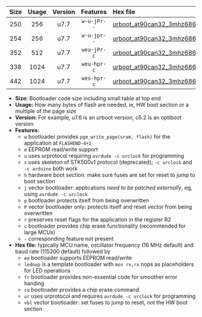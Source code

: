 |Size|Usage|Version|Features|Hex file|
|:-:|:-:|:-:|:-:|:--|
|250|256|u7.7|`w-u-jPr--`|[urboot_at90can32_3mhz6864_19200bps_lednop_ur_vbl.hex](https://raw.githubusercontent.com/stefanrueger/urboot.hex/main/mcus/at90can32/fcpu_3mhz6864/19200_bps/urboot_at90can32_3mhz6864_19200bps_lednop_ur_vbl.hex)|
|254|256|u7.7|`w-u-jpr--`|[urboot_at90can32_3mhz6864_19200bps_lednop_fr_ur_vbl.hex](https://raw.githubusercontent.com/stefanrueger/urboot.hex/main/mcus/at90can32/fcpu_3mhz6864/19200_bps/urboot_at90can32_3mhz6864_19200bps_lednop_fr_ur_vbl.hex)|
|352|512|u7.7|`weu-jPr-c`|[urboot_at90can32_3mhz6864_19200bps_ee_lednop_fr_ce_ur_vbl.hex](https://raw.githubusercontent.com/stefanrueger/urboot.hex/main/mcus/at90can32/fcpu_3mhz6864/19200_bps/urboot_at90can32_3mhz6864_19200bps_ee_lednop_fr_ce_ur_vbl.hex)|
|338|1024|u7.7|`weu-hpr-c`|[urboot_at90can32_3mhz6864_19200bps_ee_lednop_fr_ce_ur.hex](https://raw.githubusercontent.com/stefanrueger/urboot.hex/main/mcus/at90can32/fcpu_3mhz6864/19200_bps/urboot_at90can32_3mhz6864_19200bps_ee_lednop_fr_ce_ur.hex)|
|442|1024|u7.7|`wes-hpr-c`|[urboot_at90can32_3mhz6864_19200bps_ee_lednop_fr_ce.hex](https://raw.githubusercontent.com/stefanrueger/urboot.hex/main/mcus/at90can32/fcpu_3mhz6864/19200_bps/urboot_at90can32_3mhz6864_19200bps_ee_lednop_fr_ce.hex)|

- **Size:** Bootloader code size including small table at top end
- **Usage:** How many bytes of flash are needed, ie, HW boot section or a multiple of the page size
- **Version:** For example, u7.6 is an urboot version, o5.2 is an optiboot version
- **Features:**
  + `w` bootloader provides `pgm_write_page(sram, flash)` for the application at `FLASHEND-4+1`
  + `e` EEPROM read/write support
  + `u` uses urprotocol requiring `avrdude -c urclock` for programming
  + `s` uses skeleton of STK500v1 protocol (deprecated); `-c urclock` and `-c arduino` both work
  + `h` hardware boot section: make sure fuses are set for reset to jump to boot section
  + `j` vector bootloader: applications *need to be patched externally*, eg, using `avrdude -c urclock`
  + `p` bootloader protects itself from being overwritten
  + `P` vector bootloader only: protects itself and reset vector from being overwritten
  + `r` preserves reset flags for the application in the register R2
  + `c` bootloader provides chip erase functionality (recommended for large MCUs)
  + `-` corresponding feature not present
- **Hex file:** typically MCU name, oscillator frequency (16 MHz default) and baud rate (115200 default) followed by
  + `ee` bootloader supports EEPROM read/write
  + `lednop` is a template bootloader with `mov rx,rx` nops as placeholders for LED operations
  + `fr` bootloader provides non-essential code for smoother error handing
  + `ce` bootloader provides a chip erase command
  + `ur` uses urprotocol and requires `avrdude -c urclock` for programming
  + `vbl` vector bootloader: set fuses to jump to reset, not the HW boot section
